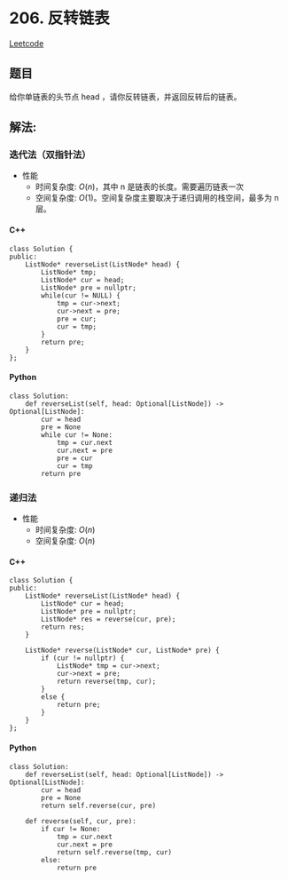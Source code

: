 # 206. 反转链表
[Leetcode](https://leetcode.cn/problems/reverse-linked-list/)

## 题目
给你单链表的头节点 head ，请你反转链表，并返回反转后的链表。

## 解法:  

### 迭代法（双指针法）

* 性能
    * 时间复杂度: $O(n)$，其中 n 是链表的长度。需要遍历链表一次  
    * 空间复杂度: $O(1)$。空间复杂度主要取决于递归调用的栈空间，最多为 n 层。


#### C++
```
class Solution {
public:
    ListNode* reverseList(ListNode* head) {
        ListNode* tmp;
        ListNode* cur = head;
        ListNode* pre = nullptr;
        while(cur != NULL) {
            tmp = cur->next;
            cur->next = pre;
            pre = cur;
            cur = tmp;
        }
        return pre;
    }
};
```

#### Python
```
class Solution:
    def reverseList(self, head: Optional[ListNode]) -> Optional[ListNode]:
        cur = head
        pre = None
        while cur != None:
            tmp = cur.next
            cur.next = pre
            pre = cur
            cur = tmp
        return pre
```



### 递归法

* 性能
    * 时间复杂度: $O(n)$  
    * 空间复杂度: $O(n)$


#### C++
```
class Solution {
public:
    ListNode* reverseList(ListNode* head) {
        ListNode* cur = head;
        ListNode* pre = nullptr;
        ListNode* res = reverse(cur, pre);
        return res;
    }

    ListNode* reverse(ListNode* cur, ListNode* pre) {
        if (cur != nullptr) {
            ListNode* tmp = cur->next;
            cur->next = pre;   
            return reverse(tmp, cur);         
        }
        else {
            return pre;
        }
    }
};
```


#### Python
```
class Solution:
    def reverseList(self, head: Optional[ListNode]) -> Optional[ListNode]:
        cur = head
        pre = None
        return self.reverse(cur, pre)

    def reverse(self, cur, pre):
        if cur != None:
            tmp = cur.next
            cur.next = pre
            return self.reverse(tmp, cur)
        else:
            return pre
```